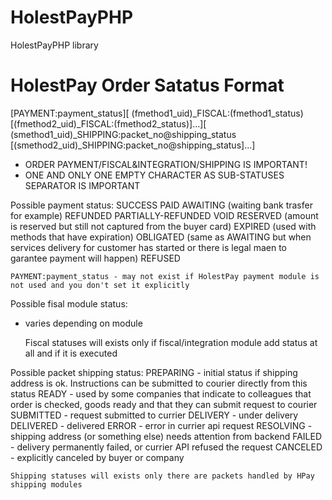 # HolestPayPHP
 HolestPayPHP library

# HolestPay Order Satatus Format

[PAYMENT:payment_status][ (fmethod1_uid)_FISCAL:(fmethod1_status) [(fmethod2_uid)_FISCAL:(fmethod2_status)]...][ (smethod1_uid)_SHIPPING:packet_no@shipping_status [(smethod2_uid)_SHIPPING:packet_no@shipping_status]...]

* ORDER PAYMENT/FISCAL&INTEGRATION/SHIPPING IS IMPORTANT! 
* ONE AND ONLY ONE EMPTY CHARACTER AS SUB-STATUSES SEPARATOR IS IMPORTANT 

Possible payment status:
    SUCCESS
    PAID
    AWAITING (waiting bank trasfer for example)
    REFUNDED
    PARTIALLY-REFUNDED
    VOID
    RESERVED (amount is reserved but still not captured from the buyer card)
    EXPIRED (used with methods that have expiration)
    OBLIGATED (same as AWAITING but when services delivery for customer has started or there is legal maen to garantee payment will happen)
    REFUSED

    PAYMENT:payment_status - may not exist if HolestPay payment module is not used and you don't set it explicitly     

Possible fisal module status:
  - varies depending on module
    
    Fiscal statuses will exists only if fiscal/integration module add status at all and if it is executed

Possible packet shipping status: 
    PREPARING - initial status if shipping address is ok. Instructions can be submitted to courier directly from this status
    READY - used by some companies that indicate to colleagues that order is checked, goods ready and that they can submit request to courier
    SUBMITTED - request submitted to currier
    DELIVERY - under delivery
    DELIVERED - delivered
    ERROR - error in currier api request
    RESOLVING - shipping address (or something else) needs attention from backend
    FAILED - delivery permanently failed, or currier API refused the request
    CANCELED - explicitly canceled by buyer or company
    
    Shipping statuses will exists only there are packets handled by HPay shipping modules
